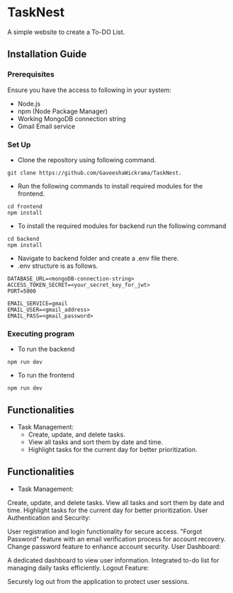 # TaskNest

A simple website to create a To-DO List.

## Installation Guide

### Prerequisites

Ensure you have the access to following in your system:
* Node.js
* npm (Node Package Manager)
* Working MongoDB connection string
* Gmail Email service

### Set Up

* Clone the repository using following command.
```
git clone https://github.com/GaveeshaWickrama/TaskNest.
```
* Run the following commands to install required modules for the frontend.
```
cd frontend
npm install
```

* To install the required modules for backend run the following command
```
cd backend
npm install
```

* Navigate to backend folder and create a .env file there.
* .env structure is as follows.

```
DATABASE_URL=<mongoDB-connection-string>
ACCESS_TOKEN_SECRET=<your_secret_key_for_jwt>
PORT=5000

EMAIL_SERVICE=gmail
EMAIL_USER=<gmail_address>
EMAIL_PASS=<gmail_password>
```

### Executing program

* To run the backend
```
npm run dev
```

* To run the frontend
```
npm run dev
```
## Functionalities

* Task Management:
    * Create, update, and delete tasks.
    * View all tasks and sort them by date and time.
    * Highlight tasks for the current day for better prioritization.

## Functionalities

* Task Management:

Create, update, and delete tasks.
View all tasks and sort them by date and time.
Highlight tasks for the current day for better prioritization.
User Authentication and Security:

User registration and login functionality for secure access.
"Forgot Password" feature with an email verification process for account recovery.
Change password feature to enhance account security.
User Dashboard:

A dedicated dashboard to view user information.
Integrated to-do list for managing daily tasks efficiently.
Logout Feature:

Securely log out from the application to protect user sessions.
